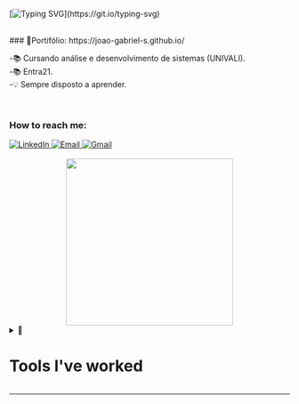 [![Typing SVG](https://readme-typing-svg.herokuapp.com?font=inconsolata&size=35&color=22899F&center=true&width=600&height=80&lines=Hello+World%2C+it's+me%2C+João%F0%9F%8C%8E!)](https://git.io/typing-svg)

<br>
### 📝Portifólio: https://joao-gabriel-s.github.io/
<br>

-📚 Cursando análise e desenvolvimento de sistemas (UNIVALI).<br>
-📚 Entra21.<br>
-💡 Sempre disposto a aprender.<br>

<br>

<div  align="left">

### How to reach me:
 <a href="https://www.linkedin.com/in/joao-gabriel-s/">
    <img src="https://img.shields.io/badge/LinkedIn-%230077B5.svg?&style=flat-square&logo=linkedin&logoColor=white&color=071A2C" alt="LinkedIn">
  </a>
 <a href="mailto:joaog00@hotmail.com" mailto="mailto:joaog00@hotmail.com" target="_blank">
    <img src="https://img.shields.io/badge/Email-%231877F2.svg?&style=flat-square&logo=gmail&logoColor=white&color=071A2C" alt="Email">
  </a>
  <a href="https://joao-gabriel-s.github.io/"target="_blank">
    <img src="https://img.shields.io/badge/-Website-%23071a2c" alt="Gmail">
  </a>
</div>

<br>
<div align="center"  height="200px";width:150px;>

<img src=./octocat.png width="300" style="max-width: 100%;">

<br>
<div  align="left">

<details><summary>🔧 <h1>Tools I've worked</h1></summary> 

#### Front-end

<center>
<hr>

![HTML](https://img.shields.io/badge/-HTML-black?style=flat&logo=HTML5)&nbsp;
![CSS](https://img.shields.io/badge/-CSS-black?style=flat&logo=CSS3&logoColor=1572B6)&nbsp;
![Bootstrap](https://img.shields.io/badge/-Bootstrap-black?style=flat&logo=bootstrap)&nbsp;
![JavaScript](https://img.shields.io/badge/-JavaScript-black?style=flat&logo=javascript)&nbsp;
![Typescript](https://img.shields.io/badge/-Typescript-black?style=flat&logo=typescript)&nbsp;

<br>

</center>

#### Back-end
<center>
<hr>

![C#](https://img.shields.io/badge/C%23-000000?style=flat&logo=c-sharp&logoColor=purple)&nbsp;

<br>
</center>

#### Database

<center>
<hr>

![MySql](https://img.shields.io/badge/-MySql-black?style=flat&logo=mysql)&nbsp;
![SqlServer](https://img.shields.io/badge/-SqlServer-black?style=flat&logo=microsoft-Sql-Server)&nbsp;

<br>
</center>

#### Mobile

<center>
<hr>

![Flutter](https://img.shields.io/badge/-Flutter-black?style=flat&logo=Flutter&logoColor=13b9fd)&nbsp;
![Xamarin](https://img.shields.io/badge/-Xamarin-black?style=flat&logo=xamarin&logoColor=13b9fd)&nbsp;

<br>
</center>

#### IDE

<center>
<hr>

![Visual Studio Code](https://img.shields.io/badge/-Visual%20Studio%20Code-black?style=flat&logo=visual-studio-code&logoColor=007ACC)&nbsp;
![Visual Studio](https://img.shields.io/badge/-Visual%20Studio-black?style=flat&logo=visual-studio&logoColor=purple)&nbsp;
<br>
</center>

#### Versioning

<center>
<hr>

![Git](https://img.shields.io/badge/-Git-black?style=flat&logo=git)&nbsp;
![GitHub](https://img.shields.io/badge/-GitHub-black?style=flat&logo=github)&nbsp;

<br>
</center>

<hr>

<details><summary> 📈 My GitHub Stats  </summary>
<p>
<p align="center">

<center>

![João Gabriel GitHub stats](https://github-readme-stats.vercel.app/api?username=joao-gabriel-s&show_icons=true&theme=radical)

<br>


</div>
</p>
</details>

<hr>
<br>

</div>
<br> 


